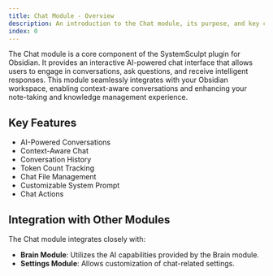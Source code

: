 ```yaml
---
title: Chat Module - Overview
description: An introduction to the Chat module, its purpose, and key components in the SystemSculpt AI plugin for Obsidian.
index: 0
---
```


The Chat module is a core component of the SystemSculpt plugin for Obsidian. It provides an interactive AI-powered chat interface that allows users to engage in conversations, ask questions, and receive intelligent responses. This module seamlessly integrates with your Obsidian workspace, enabling context-aware conversations and enhancing your note-taking and knowledge management experience.

## Key Features

- AI-Powered Conversations
- Context-Aware Chat
- Conversation History
- Token Count Tracking
- Chat File Management
- Customizable System Prompt
- Chat Actions

## Integration with Other Modules

The Chat module integrates closely with:

- **Brain Module**: Utilizes the AI capabilities provided by the Brain module.
- **Settings Module**: Allows customization of chat-related settings.
